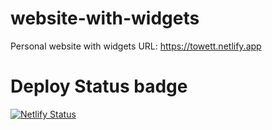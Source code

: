 # website-with-widgets
Personal website with widgets
URL: https://towett.netlify.app
# Deploy Status badge
[![Netlify Status](https://api.netlify.com/api/v1/badges/37eda21b-095b-4402-8553-bb1c9a6bacfc/deploy-status)](https://app.netlify.com/sites/towett/deploys)
